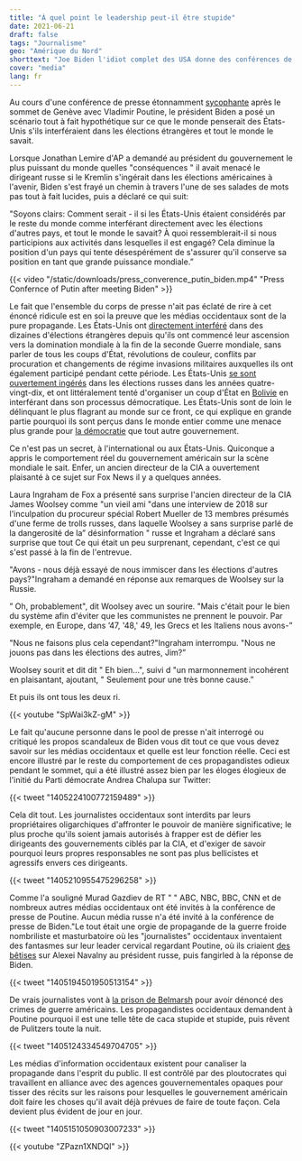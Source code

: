 ```yaml
---
title: "À quel point le leadership peut-il être stupide"
date: 2021-06-21
draft: false
tags: "Journalisme"
geo: "Amérique du Nord"
shorttext: "Joe Biden l'idiot complet des USA donne des conférences de presse dans lesquelles il dépeint les USA comme la puissance innocente et personne ne se moque de lui."
cover: "media"
lang: fr
---
```


Au cours d'une conférence de presse étonnamment [sycophante](https://www.whitehouse.gov/briefing-room/speeches-remarks/2021/06/16/remarks-by-president-biden-in-press-conference-4/ "Remarks by President Biden in Press Conference") après le sommet de Genève avec Vladimir Poutine, le président Biden a posé un scénario tout à fait hypothétique sur ce que le monde penserait des États-Unis s'ils interféraient dans les élections étrangères et tout le monde le savait.

Lorsque Jonathan Lemire d'AP a demandé au président du gouvernement le plus puissant du monde quelles "conséquences " il avait menacé le dirigeant russe si le Kremlin s'ingérait dans les élections américaines à l'avenir, Biden s'est frayé un chemin à travers l'une de ses salades de mots pas tout à fait lucides, puis a déclaré ce qui suit:

"Soyons clairs: Comment serait - il si les États-Unis étaient considérés par le reste du monde comme interférant directement avec les élections d'autres pays, et tout le monde le savait?  À quoi ressemblerait-il si nous participions aux activités dans lesquelles il est engagé?  Cela diminue la position d'un pays qui tente désespérément de s'assurer qu'il conserve sa position en tant que grande puissance mondiale.”

{{< video "/static/downloads/press_converence_putin_biden.mp4" "Press Confernce of Putin after meeting Biden" >}}

Le fait que l'ensemble du corps de presse n'ait pas éclaté de rire à cet énoncé ridicule est en soi la preuve que les médias occidentaux sont de la pure propagande. Les États-Unis ont [directement interféré](https://eu.usatoday.com/story/news/politics/elections/2020/09/04/u-s-interferes-more-elections-than-russia-meddling-author-says/5700657002/ "The U.S. is the biggest election meddler of them all, new book claims") dans des dizaines d'élections étrangères depuis qu'ils ont commencé leur ascension vers la domination mondiale à la fin de la seconde Guerre mondiale, sans parler de tous les coups d'État, révolutions de couleur, conflits par procuration et changements de régime invasions militaires auxquelles ils ont également participé pendant cette période. Les États-Unis [se sont ouvertement ingérés](http://content.time.com/time/subscriber/printout/0,8816,984833,00.html "RESCUING BORIS") dans les élections russes dans les années quatre-vingt-dix, et ont littéralement tenté d'organiser un coup d'État en [Bolivie](https://caitlinjohnstone.com/2020/10/20/bolivia-shows-why-imperialists-work-to-keep-populations-propagandized/ "Bolivia Shows Why Imperialists Work To Keep Populations Propagandized") en interférant dans son processus démocratique. Les États-Unis sont de loin le délinquant le plus flagrant au monde sur ce front, ce qui explique en grande partie pourquoi ils sont perçus dans le monde entier comme une menace plus grande pour [la démocratie](https://www.theguardian.com/world/2021/may/05/us-threat-democracy-russia-china-global-poll "US seen as bigger threat to democracy than Russia or China, global poll finds") que tout autre gouvernement.

Ce n'est pas un secret, à l'international ou aux États-Unis. Quiconque a appris le comportement réel du gouvernement américain sur la scène mondiale le sait. Enfer, un ancien directeur de la CIA a ouvertement plaisanté à ce sujet sur Fox News il y a quelques années.

Laura Ingraham de Fox a présenté sans surprise l'ancien directeur de la CIA James Woolsey comme "un vieil ami "dans une interview de 2018 sur l'inculpation du procureur spécial Robert Mueller de 13 membres présumés d'une ferme de trolls russes, dans laquelle Woolsey a sans surprise parlé de la dangerosité de la” désinformation " russe et Ingraham a déclaré sans surprise que tout Ce qui était un peu surprenant, cependant, c'est ce qui s'est passé à la fin de l'entrevue.

"Avons - nous déjà essayé de nous immiscer dans les élections d'autres pays?"Ingraham a demandé en réponse aux remarques de Woolsey sur la Russie.

” Oh, probablement", dit Woolsey avec un sourire. "Mais c'était pour le bien du système afin d'éviter que les communistes ne prennent le pouvoir. Par exemple, en Europe, dans ’47, '48,' 49, les Grecs et les Italiens nous avons-”

"Nous ne faisons plus cela cependant?"Ingraham interrompu. "Nous ne jouons pas dans les élections des autres, Jim?”

Woolsey sourit et dit dit " Eh bien...", suivi d "un marmonnement incohérent en plaisantant, ajoutant, " Seulement pour une très bonne cause.”

Et puis ils ont tous les deux ri.

{{< youtube "SpWai3kZ-gM" >}}

Le fait qu'aucune personne dans le pool de presse n'ait interrogé ou critiqué les propos scandaleux de Biden vous dit tout ce que vous devez savoir sur les médias occidentaux et quelle est leur fonction réelle. Ceci est encore illustré par le reste du comportement de ces propagandistes odieux pendant le sommet, qui a été illustré assez bien par les éloges élogieux de l'initié du Parti démocrate Andrea Chalupa sur Twitter:

{{< tweet "1405224100772159489" >}}

Cela dit tout. Les journalistes occidentaux sont interdits par leurs propriétaires oligarchiques d'affronter le pouvoir de manière significative; le plus proche qu'ils soient jamais autorisés à frapper est de défier les dirigeants des gouvernements ciblés par la CIA, et d'exiger de savoir pourquoi leurs propres responsables ne sont pas plus bellicistes et agressifs envers ces dirigeants.

{{< tweet "1405210955475296258" >}}

Comme l'a souligné Murad Gazdiev de RT " " ABC, NBC, BBC, CNN et de nombreux autres médias occidentaux ont été invités à la conférence de presse de Poutine. Aucun média russe n'a été invité à la conférence de presse de Biden."Le tout était une orgie de propagande de la guerre froide nombriliste et masturbatoire où les "journalistes" occidentaux inventaient des fantasmes sur leur leader cervical regardant Poutine, où ils criaient [des bêtises](https://www.moonofalabama.org/2021/06/summit-summary.html "Summit Summary") sur Alexei Navalny au président russe, puis fangirled à la réponse de Biden.

{{< tweet "1405194501950513154" >}}

De vrais journalistes vont à [la prison de Belmarsh](https://www.salon.com/2021/06/15/revisiting-the-case-of-julian-assange-and-the-reality-of-the-rule-of-law/ "Revisiting the case of Julian Assange and the reality of the rule of law") pour avoir dénoncé des crimes de guerre américains. Les propagandistes occidentaux demandent à Poutine pourquoi il est une telle tête de caca stupide et stupide, puis rêvent de Pulitzers toute la nuit.

{{< tweet "1405124334549704705" >}}

Les médias d'information occidentaux existent pour canaliser la propagande dans l'esprit du public. Il est contrôlé par des ploutocrates qui travaillent en alliance avec des agences gouvernementales opaques pour tisser des récits sur les raisons pour lesquelles le gouvernement américain doit faire les choses qu'il avait déjà prévues de faire de toute façon. Cela devient plus évident de jour en jour.

{{< tweet "1405151050903007233" >}}

{{< youtube "ZPazn1XNDQI" >}}

